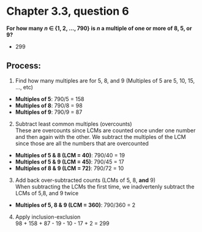 # Chapter 3.3, question 6

**For how many $n$ $\in$ {1, 2, ..., 790} is $n$ a multiple of one or more of 8, 5, or 9?**
- 299

## Process:
1) Find how many multiples are for 5, 8, and 9 (Multiples of 5 are 5, 10, 15, ..., etc)
- **Multiples of 5**: 790/5 = 158
- **Multiples of 8**: 790/8 = 98
- **Multiples of 9**: 790/9 = 87

2) Subtract least common multiples (overcounts) <br>
These are overcounts since LCMs are counted once under one number and then again with the other. We subtract the multiples of the LCM since those are all the numbers that are overcounted <br>
- **Multiples of 5 & 8 (LCM = 40)**: 790/40 = 19
- **Multiples of 5 & 9 (LCM = 45)**: 790/45 = 17
- **Multiples of 8 & 9 (LCM = 72)**: 790/72 = 10

3) Add back over-subtracted counts (LCMs of 5, 8, **and** 9)<br>
When subtracting the LCMs the first time, we inadvertenly subtract the LCMs of 5,8, and 9 twice <br>
- **Multiples of 5, 8 & 9 (LCM = 360)**: 790/360 = 2

4) Apply inclusion-exclusion <br>
98 + 158 + 87 - 19 - 10 - 17 + 2 = 299
